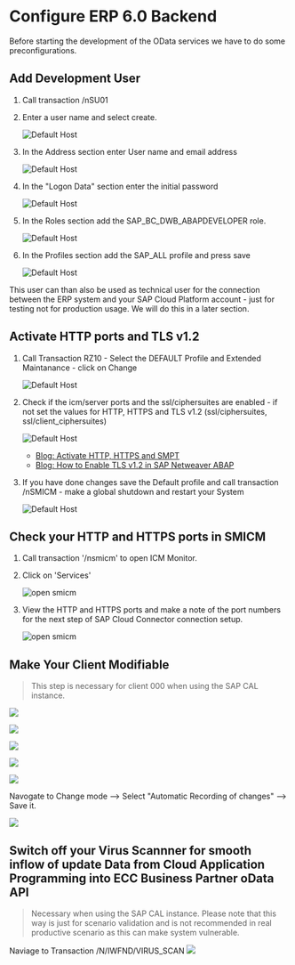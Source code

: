 #   Configure ERP 6.0 Backend

Before starting the development of the OData services we have to do some preconfigurations.

## Add Development User

1. Call transaction /nSU01
2. Enter a user name and select create.
   
   ![Default Host](images/eccsetup-7.png)

3. In the Address section enter User name and email address
   
   ![Default Host](images/eccsetup-8.png)

4. In the "Logon Data" section enter the initial password

   ![Default Host](images/eccsetup-9.png)

5. In the Roles section add the SAP_BC_DWB_ABAPDEVELOPER role.

   ![Default Host](images/eccsetup-13.png)

6. In the Profiles section add the SAP_ALL profile and press save

   ![Default Host](images/eccsetup-16.png)

This user can than also be used as technical user for the connection between the ERP system and your SAP Cloud Platform account - just for testing not for production usage. We will do this in a later section.

## Activate HTTP ports and TLS v1.2

1. Call Transaction RZ10 - Select the DEFAULT Profile and Extended Maintanance - click on Change

   ![Default Host](images/eccsetup-18.png)

2. Check if the icm/server ports and the ssl/ciphersuites are enabled - if not set the values for HTTP, HTTPS and TLS v1.2 (ssl/ciphersuites, ssl/client_ciphersuites)

   ![Default Host](images/eccsetup-17.png)

    * [Blog: Activate HTTP, HTTPS and SMPT ](https://blogs.sap.com/2014/02/05/how-to-activate-and-define-http-https-smtp-ports-in-any-sap-r3-system/)
    * [Blog: How to Enable TLS v1.2 in SAP Netweaver ABAP](https://blogs.sap.com/2019/11/11/how-to-enable-tls-v1.2-in-sap-netweaver-abap/)

3. If you have done changes save the Default profile and call transaction /nSMICM - make a global shutdown and restart your System
   
   ![Default Host](images/eccsetup-19.png)

## Check your HTTP and HTTPS ports in SMICM
1. Call transaction '/nsmicm' to open ICM Monitor.
2. Click on 'Services' 

   ![open smicm](./images/smicm_1.png)
   
3. View the HTTP and HTTPS ports and make a note of the port numbers for the next step of SAP Cloud Connector connection setup.

   ![open smicm](./images/smicm_2.png)
   
## Make Your Client Modifiable
>This step is necessary for client 000 when using the SAP CAL instance.

![](./images/trans1.png)

![](./images/trans2.png)

![](./images/trans3.png)

![](./images/trans4.png)

![](./images/trans5.png)

Navogate to Change mode --> Select "Automatic Recording of changes" --> Save it.

![](./images/trans6.png)

## Switch off your Virus Scannner for smooth inflow of update Data from Cloud Application Programming into ECC Business Partner oData API 

> Necessary when using the SAP CAL instance. Please note that this way is just for scenario validation and is not recommended in real productive scenario as this can make system vulnerable.

Naviage to Transaction /N/IWFND/VIRUS_SCAN
![](images/virus.png)
  